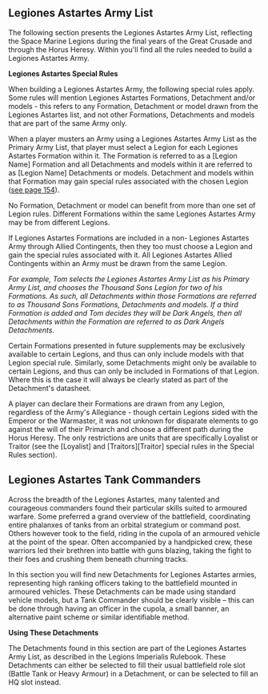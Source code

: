 ## Legiones Astartes Army List

The following section presents the Legiones Astartes Army List, reflecting the Space Marine Legions during the final years of the Great Crusade and through the Horus Heresy. Within you'll find all the rules needed to build a Legiones Astartes Army.

**Legiones Astartes Special Rules**

When building a Legiones Astartes Army, the following special rules apply. Some rules will mention Legiones Astartes Formations, Detachment and/or models - this refers to any Formation, Detachment or model drawn from the Legiones Astartes list, and not other Formations, Detachments and models that are part of the same Army only.

When a player musters an Army using a Legiones Astartes Army List as the Primary Army List, that player must select a Legion for each Legiones Astartes Formation within it. The Formation is referred to as a [Legion Name] Formation and all Detachments and models within it are referred to as [Legion Name] Detachments or models. Detachment and models within that Formation may gain special rules associated with the chosen Legion ([see page 154](../the_legiones_astartes/legiones_astartes_special_rules.md)).

No Formation, Detachment or model can benefit from more than one set of Legion rules. Different Formations within the same Legiones Astartes Army may be from different Legions.

If Legiones Astartes Formations are included in a non- Legiones Astartes Army through Allied Contingents, then they too must choose a Legion and gain the special rules associated with it. All Legiones Astartes Allied Contingents within an Army must be drawn from the same Legion.

*For example, Tom selects the Legiones Astartes Army List as his Primary Army List, and chooses the Thousand Sons Legion for two of his Formations. As such, all Detachments within those Formations are referred to as Thousand Sons Formations, Detachments and models. If a third Formation is added and Tom decides they will be Dark Angels, then all Detachments within the Formation are referred to as Dark Angels Detachments.*

Certain Formations presented in future supplements may be exclusively available to certain Legions, and thus can only include models with that Legion special rule. Similarly, some Detachments might only be available to certain Legions, and thus can only be included in Formations of that Legion. Where this is the case it will always be clearly stated as part of the Detachment's datasheet.

A player can declare their Formations are drawn from any Legion, regardless of the Army's Allegiance - though certain Legions sided with the Emperor or the Warmaster, it was not unknown for disparate elements to go against the will of their Primarch and choose a different path during the Horus Heresy. The only restrictions are units that are specifically Loyalist or Traitor (see the [Loyalist] and [Traitors][Traitor] special rules in the Special Rules section).

## Legiones Astartes Tank Commanders

Across the breadth of the Legiones Astartes, many talented and courageous commanders found their particular skills suited to armoured warfare. Some preferred a grand overview of the battlefield, coordinating entire phalanxes of tanks from an orbital strategium or command post. Others however took to the field, riding in the cupola of an armoured vehicle at the point of the spear. Often accompanied by a handpicked crew, these warriors led their brethren into battle with guns blazing, taking the fight to their foes and crushing them beneath churning tracks.

In this section you will find new Detachments for Legiones Astartes armies, representing high ranking officers taking to the battlefield mounted in armoured vehicles. These Detachments can be made using standard vehicle models, but a Tank Commander should be clearly visible – this can be done through having an officer in the cupola, a small banner, an alternative paint scheme or similar identifiable method.

**Using These Detachments**

The Detachments found in this section are part of the Legiones Astartes Army List, as described in the Legions Imperialis Rulebook. These Detachments can either be selected to fill their usual battlefield role slot (Battle Tank or Heavy Armour) in a Detachment, or can be selected to fill an HQ slot instead.